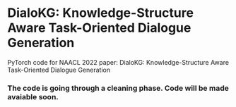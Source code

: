 # DialoKG: Knowledge-Structure Aware Task-Oriented Dialogue Generation
PyTorch code for NAACL 2022 paper: DialoKG: Knowledge-Structure Aware Task-Oriented Dialogue Generation

### The code is going through a cleaning phase. Code will be made avaiable soon.
